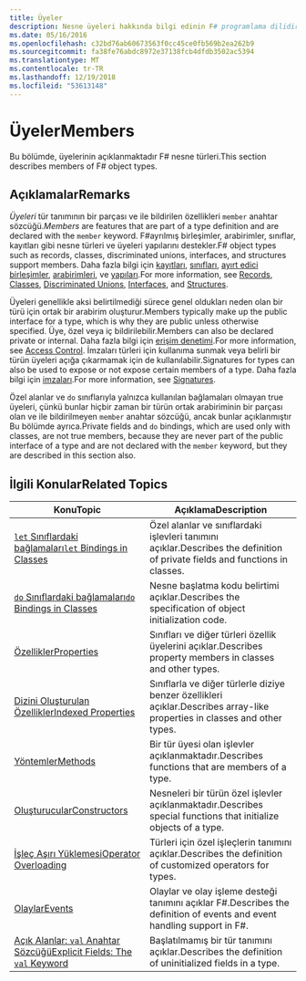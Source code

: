 ```yaml
---
title: Üyeler
description: Nesne üyeleri hakkında bilgi edinin F# programlama dilidir.
ms.date: 05/16/2016
ms.openlocfilehash: c32bd76ab60673563f0cc45ce0fb569b2ea262b9
ms.sourcegitcommit: fa38fe76abdc8972e37138fcb4dfdb3502ac5394
ms.translationtype: MT
ms.contentlocale: tr-TR
ms.lasthandoff: 12/19/2018
ms.locfileid: "53613148"
---
```

# <a name="members"></a><span data-ttu-id="f8381-103">Üyeler</span><span class="sxs-lookup"><span data-stu-id="f8381-103">Members</span></span>

<span data-ttu-id="f8381-104">Bu bölümde, üyelerinin açıklanmaktadır F# nesne türleri.</span><span class="sxs-lookup"><span data-stu-id="f8381-104">This section describes members of F# object types.</span></span>

## <a name="remarks"></a><span data-ttu-id="f8381-105">Açıklamalar</span><span class="sxs-lookup"><span data-stu-id="f8381-105">Remarks</span></span>

<span data-ttu-id="f8381-106">*Üyeleri* tür tanımının bir parçası ve ile bildirilen özellikleri `member` anahtar sözcüğü.</span><span class="sxs-lookup"><span data-stu-id="f8381-106">*Members* are features that are part of a type definition and are declared with the `member` keyword.</span></span> <span data-ttu-id="f8381-107">F#ayrılmış birleşimler, arabirimler, sınıflar, kayıtları gibi nesne türleri ve üyeleri yapılarını destekler.</span><span class="sxs-lookup"><span data-stu-id="f8381-107">F# object types such as records, classes, discriminated unions, interfaces, and structures support members.</span></span> <span data-ttu-id="f8381-108">Daha fazla bilgi için [kayıtları](../records.md), [sınıfları](../classes.md), [ayırt edici birleşimler](../discriminated-Unions.md), [arabirimleri](../interfaces.md), ve [yapıları](../structures.md).</span><span class="sxs-lookup"><span data-stu-id="f8381-108">For more information, see [Records](../records.md), [Classes](../classes.md), [Discriminated Unions](../discriminated-Unions.md), [Interfaces](../interfaces.md), and [Structures](../structures.md).</span></span>

<span data-ttu-id="f8381-109">Üyeleri genellikle aksi belirtilmediği sürece genel oldukları neden olan bir türü için ortak bir arabirim oluşturur.</span><span class="sxs-lookup"><span data-stu-id="f8381-109">Members typically make up the public interface for a type, which is why they are public unless otherwise specified.</span></span> <span data-ttu-id="f8381-110">Üye, özel veya iç bildirilebilir.</span><span class="sxs-lookup"><span data-stu-id="f8381-110">Members can also be declared private or internal.</span></span> <span data-ttu-id="f8381-111">Daha fazla bilgi için [erişim denetimi](../access-Control.md).</span><span class="sxs-lookup"><span data-stu-id="f8381-111">For more information, see [Access Control](../access-Control.md).</span></span> <span data-ttu-id="f8381-112">İmzaları türleri için kullanıma sunmak veya belirli bir türün üyeleri açığa çıkarmamak için de kullanılabilir.</span><span class="sxs-lookup"><span data-stu-id="f8381-112">Signatures for types can also be used to expose or not expose certain members of a type.</span></span> <span data-ttu-id="f8381-113">Daha fazla bilgi için [imzaları](../signatures.md).</span><span class="sxs-lookup"><span data-stu-id="f8381-113">For more information, see [Signatures](../signatures.md).</span></span>

<span data-ttu-id="f8381-114">Özel alanlar ve `do` sınıflarıyla yalnızca kullanılan bağlamaları olmayan true üyeleri, çünkü bunlar hiçbir zaman bir türün ortak arabiriminin bir parçası olan ve ile bildirilmeyen `member` anahtar sözcüğü, ancak bunlar açıklanmıştır Bu bölümde ayrıca.</span><span class="sxs-lookup"><span data-stu-id="f8381-114">Private fields and `do` bindings, which are used only with classes, are not true members, because they are never part of the public interface of a type and are not declared with the `member` keyword, but they are described in this section also.</span></span>

## <a name="related-topics"></a><span data-ttu-id="f8381-115">İlgili Konular</span><span class="sxs-lookup"><span data-stu-id="f8381-115">Related Topics</span></span>

|<span data-ttu-id="f8381-116">Konu</span><span class="sxs-lookup"><span data-stu-id="f8381-116">Topic</span></span>|<span data-ttu-id="f8381-117">Açıklama</span><span class="sxs-lookup"><span data-stu-id="f8381-117">Description</span></span>|
|-----|-----------|
|[<span data-ttu-id="f8381-118">`let` Sınıflardaki bağlamaları</span><span class="sxs-lookup"><span data-stu-id="f8381-118">`let` Bindings in Classes</span></span>](let-bindings-in-classes.md)|<span data-ttu-id="f8381-119">Özel alanlar ve sınıflardaki işlevleri tanımını açıklar.</span><span class="sxs-lookup"><span data-stu-id="f8381-119">Describes the definition of private fields and functions in classes.</span></span>|
|[<span data-ttu-id="f8381-120">`do` Sınıflardaki bağlamaları</span><span class="sxs-lookup"><span data-stu-id="f8381-120">`do` Bindings in Classes</span></span>](do-bindings-in-classes.md)|<span data-ttu-id="f8381-121">Nesne başlatma kodu belirtimi açıklar.</span><span class="sxs-lookup"><span data-stu-id="f8381-121">Describes the specification of object initialization code.</span></span>|
|[<span data-ttu-id="f8381-122">Özellikler</span><span class="sxs-lookup"><span data-stu-id="f8381-122">Properties</span></span>](properties.md)|<span data-ttu-id="f8381-123">Sınıfları ve diğer türleri özellik üyelerini açıklar.</span><span class="sxs-lookup"><span data-stu-id="f8381-123">Describes property members in classes and other types.</span></span>|
|[<span data-ttu-id="f8381-124">Dizini Oluşturulan Özellikler</span><span class="sxs-lookup"><span data-stu-id="f8381-124">Indexed Properties</span></span>](indexed-properties.md)|<span data-ttu-id="f8381-125">Sınıflarla ve diğer türlerle diziye benzer özellikleri açıklar.</span><span class="sxs-lookup"><span data-stu-id="f8381-125">Describes array-like properties in classes and other types.</span></span>|
|[<span data-ttu-id="f8381-126">Yöntemler</span><span class="sxs-lookup"><span data-stu-id="f8381-126">Methods</span></span>](methods.md)|<span data-ttu-id="f8381-127">Bir tür üyesi olan işlevler açıklanmaktadır.</span><span class="sxs-lookup"><span data-stu-id="f8381-127">Describes functions that are members of a type.</span></span>|
|[<span data-ttu-id="f8381-128">Oluşturucular</span><span class="sxs-lookup"><span data-stu-id="f8381-128">Constructors</span></span>](constructors.md)|<span data-ttu-id="f8381-129">Nesneleri bir türün özel işlevler açıklanmaktadır.</span><span class="sxs-lookup"><span data-stu-id="f8381-129">Describes special functions that initialize objects of a type.</span></span>|
|[<span data-ttu-id="f8381-130">İşleç Aşırı Yüklemesi</span><span class="sxs-lookup"><span data-stu-id="f8381-130">Operator Overloading</span></span>](../operator-overloading.md)|<span data-ttu-id="f8381-131">Türleri için özel işleçlerin tanımını açıklar.</span><span class="sxs-lookup"><span data-stu-id="f8381-131">Describes the definition of customized operators for types.</span></span>|
|[<span data-ttu-id="f8381-132">Olaylar</span><span class="sxs-lookup"><span data-stu-id="f8381-132">Events</span></span>](events.md)|<span data-ttu-id="f8381-133">Olaylar ve olay işleme desteği tanımını açıklar F#.</span><span class="sxs-lookup"><span data-stu-id="f8381-133">Describes the definition of events and event handling support in F#.</span></span>|
|[<span data-ttu-id="f8381-134">Açık Alanlar: `val` Anahtar Sözcüğü</span><span class="sxs-lookup"><span data-stu-id="f8381-134">Explicit Fields: The `val` Keyword</span></span>](explicit-fields-the-val-keyword.md)|<span data-ttu-id="f8381-135">Başlatılmamış bir tür tanımını açıklar.</span><span class="sxs-lookup"><span data-stu-id="f8381-135">Describes the definition of uninitialized fields in a type.</span></span>|